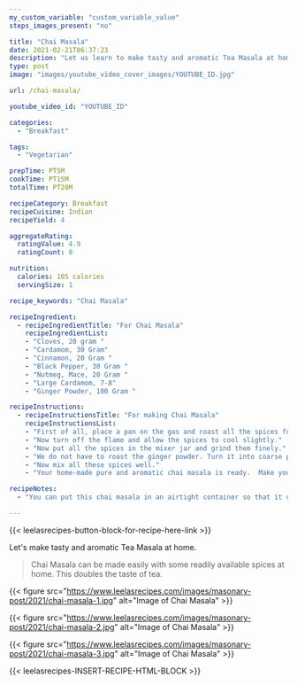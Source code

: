 ```yaml
---
my_custom_variable: "custom_variable_value"
steps_images_present: "no"

title: "Chai Masala"
date: 2021-02-21T06:37:23
description: "Let us learn to make tasty and aromatic Tea Masala at home. It can be made easily with simple spices at home. This doubles the taste of tea."
type: post
image: "images/youtube_video_cover_images/YOUTUBE_ID.jpg"

url: /chai-masala/

youtube_video_id: "YOUTUBE_ID"

categories: 
  - "Breakfast"

tags:
  - "Vegetarian"

prepTime: PT5M
cookTime: PT15M
totalTime: PT20M

recipeCategory: Breakfast
recipeCuisine: Indian
recipeYield: 4

aggregateRating:
  ratingValue: 4.9
  ratingCount: 8

nutrition:
  calories: 105 calories
  servingSize: 1

recipe_keywords: "Chai Masala"

recipeIngredient:
  - recipeIngredientTitle: "For Chai Masala"
    recipeIngredientList:
    - "Cloves, 20 gram " 
    - "Cardamom, 30 Gram" 
    - "Cinnamon, 20 Gram " 
    - "Black Pepper, 30 Gram " 
    - "Nutmeg, Mace, 20 Gram " 
    - "Large Cardamom, 7-8" 
    - "Ginger Powder, 100 Gram " 

recipeInstructions:
  - recipeInstructionsTitle: "For making Chai Masala"
    recipeInstructionsList:
    - "First of all, place a pan on the gas and roast all the spices for 2-3 minutes, so that the moisture goes out, and they mix well." 
    - "Now turn off the flame and allow the spices to cool slightly." 
    - "Now put all the spices in the mixer jar and grind them finely." 
    - "We do not have to roast the ginger powder. Turn it into coarse powder before, grind it after that, and finally mix it in the grounded spices too." 
    - "Now mix all these spices well." 
    - "Your home-made pure and aromatic chai masala is ready.  Make you yourself and welcome guests by offering delicious and aromatic tea." 

recipeNotes:
  - "You can put this chai masala in an airtight container so that it does deteriorate with moisture." 

---
```


{{< leelasrecipes-button-block-for-recipe-here-link >}}

Let's make tasty and aromatic Tea Masala at home.
 
> Chai Masala can be made easily with some readily available spices at home. This doubles the taste of tea.

{{< figure src="https://www.leelasrecipes.com/images/masonary-post/2021/chai-masala-1.jpg" alt="Image of Chai Masala" >}}

{{< figure src="https://www.leelasrecipes.com/images/masonary-post/2021/chai-masala-2.jpg" alt="Image of Chai Masala" >}}

{{< figure src="https://www.leelasrecipes.com/images/masonary-post/2021/chai-masala-3.jpg" alt="Image of Chai Masala" >}}

{{< leelasrecipes-INSERT-RECIPE-HTML-BLOCK >}}

